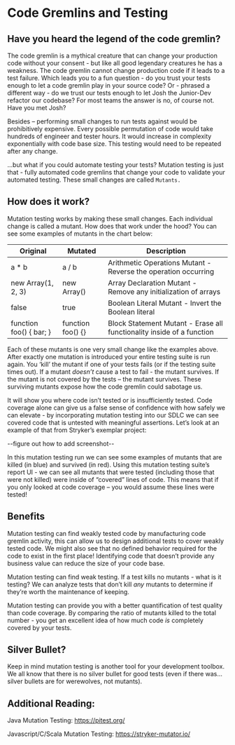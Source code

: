 # Code Gremlins and Testing

## Have you heard the legend of the code gremlin? 

The code gremlin is a mythical creature that can change your production code without your consent - but like all good legendary creatures he has a weakness. The code gremlin cannot change production code if it leads to a test failure. Which leads you to a fun question - do you trust your tests enough to let a code gremlin play in your source code? Or - phrased a different way - do we trust our tests enough to let Josh the Junior-Dev refactor our codebase? For most teams the answer is no, of course not. Have you met Josh?

Besides – performing small changes to run tests against would be prohibitively expensive. Every possible permutation of code would take hundreds of engineer and tester hours. It would increase in complexity exponentially with code base size. This testing would need to be repeated after any change. 

...but what if you could automate testing your tests? Mutation testing is just that - fully automated code gremlins that change your code to validate your automated testing. These small changes are called `Mutants. ` 

## How does it work?

Mutation testing works by making these small changes. Each individual change is called a mutant. How does that work under the hood? You can see some examples of mutants in the chart below:

| Original | Mutated | Description |
| -------- | ------- | ----------- |
| a * b    | a / b   | Arithmetic Operations Mutant - Reverse the operation occurring |
| new Array(1, 2, 3) | new Array() | Array Declaration Mutant - Remove any initialization of arrays |
| false | true | Boolean Literal Mutant - Invert the Boolean literal |
| function foo() { bar; } | function foo() {} | Block Statement Mutant - Erase all functionality inside of a function |

Each of these mutants is one very small change like the examples above. After exactly one mutation is introduced your entire testing suite is run again. You ‘kill’ the mutant if one of your tests fails (or if the testing suite times out). If a mutant *doesn’t* cause a test to fail - the mutant survives. If the mutant is not covered by the tests – the mutant survives. These surviving mutants expose how the code gremlin could sabotage us.

It will show you where code isn’t tested or is insufficiently tested. Code coverage alone can give us a false sense of confidence with how safely we can elevate - by incorporating mutation testing into our SDLC we can see covered code that is untested with meaningful assertions. Let’s look at an example of that from Stryker’s exemplar project:

--figure out how to add screenshot--

 In this mutation testing run we can see some examples of mutants that are killed (in blue) and survived (in red). Using this mutation testing suite’s report UI - we can see all mutants that were tested (including those that were not killed) were inside of “covered” lines of code. This means that if you only looked at code coverage – you would assume these lines were tested!

## Benefits

Mutation testing can find weakly tested code by manufacturing code gremlin activity, this can allow us to design additional tests to cover weakly tested code. We might also see that no defined behavior required for the code to exist in the first place! Identifying code that doesn’t provide any business value can reduce the size of your code base.

Mutation testing can find weak testing. If a test kills no mutants - what is it testing? We can analyze tests that don’t kill *any* mutants to determine if they’re worth the maintenance of keeping.

Mutation testing can provide you with a better quantification of test quality than code coverage. By comparing the ratio of mutants killed to the total number - you get an excellent idea of how much code *is* completely covered by your tests.

## Silver Bullet?

Keep in mind mutation testing is another tool for your development toolbox. We all know that there is no silver bullet for good tests (even if there was... silver bullets are for werewolves, not mutants).

## Additional Reading:

Java Mutation Testing: https://pitest.org/ 

Javascript/C/Scala Mutation Testing: https://stryker-mutator.io/ 
